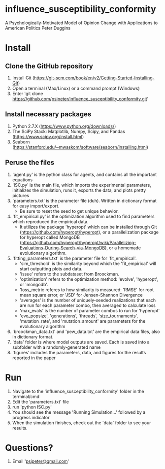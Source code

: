 # influence_susceptibility_conformity
A Psychologically-Motivated Model of Opinion Change with Applications to American Politics
Peter Duggins

Install
============

## Clone the GitHub repository
1. Install Git (https://git-scm.com/book/en/v2/Getting-Started-Installing-Git)
2. Open a terminal (Max/Linux) or a command prompt (Windows)
3. Enter 'git clone https://github.com/psipeter/influence_susceptibility_conformity.git'

## Install necessary packages
1. Python 2.7.X (https://www.python.org/downloads/)
2. The SciPy Stack: Matplotlib, Numpy, Scipy, and Pandas (https://www.scipy.org/install.html)
3. Seaborn (https://stanford.edu/~mwaskom/software/seaborn/installing.html)

## Peruse the files
1. 'agent.py' is the python class for agents, and contains all the important equations
2. 'ISC.py' is the main file, which imports the experimental parameters, initializes the simulation, runs it, exports the data, and plots pretty pictures
3. 'parameters.txt' is the parameter file (duh). Written in dictionary format for easy import/export.
	- Be sure to reset the seed to get unique behavior.
4. 'fit_empirical.py' is the optimization algorithm used to find parameters which reproduced the empirical data.
	- It utilizes the package 'hyperopt' which can be installed through Git (https://github.com/hyperopt/hyperopt), or a parallelization package for hyperopt called MongoDB (https://github.com/hyperopt/hyperopt/wiki/Parallelizing-Evaluations-During-Search-via-MongoDB), or a homemade evolutionary algorithm. 
5. 'fitting_parameters.txt' is the parameter file for 'fit_empirical'.
	- 'sim_threshold' is the similarity beyond which the 'fit_empirical' will start outputting plots and data.
	- 'issue' refers to the subdataset from Broockman.
	- 'optimization' refers to the optimization method: 'evolve', 'hyperopt', or 'mongodb'.
	- 'loss_metric referes to how similarity is measured: 'RMSE' for root mean square error, or 'JSD' for Jensen-Shannon Divergence
	- 'averages' is the number of uniquely-seeded realizations that each are run for each parameter combo, then averaged to calculate loss
	- 'max_evals' is the number of parameter combos to run for 'hyperopt'
	- 'evo_popsize', 'generations', 'threads', 'size_tournaments', 'mutation_rate', and 'mutation_amount' are parameters for the evolutionary algorithm
6. 'broockman_data.txt' and 'pew_data.txt' are the empirical data files, also in dictionary format.
7. 'data' folder is where model outputs are saved. Each is saved into a subfolder with a randomly-generated name
8. 'figures' includes the parameters, data, and figures for the results reported in the paper

Run
=======

1. Navigate to the 'influence_susceptibility_conformity' folder in the terminal/cmd
2. Edit the 'parameters.txt' file
3. run 'python ISC.py'
4. You should see the message 'Running Simulation...' followed by a progress indicator
5. When the simulation finishes, check out the 'data' folder to see your results. 

Questions?
==========
1. Email 'psipeter@gmail.com'